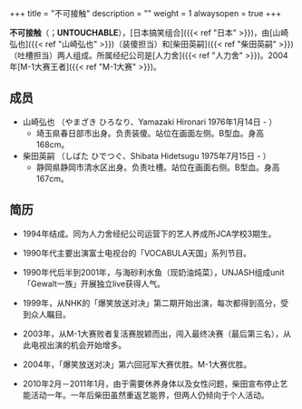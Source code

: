 +++
title = "不可接触"
description = ""
weight = 1
alwaysopen = true
+++

**不可接触**（；**UNTOUCHABLE**），[日本搞笑组合]({{< ref "日本" >}})，由[山崎弘也]({{< ref "山崎弘也" >}})（装傻担当）和[柴田英嗣]({{< ref "柴田英嗣" >}})（吐槽担当）两人组成。所属经纪公司是[人力舍]({{< ref "人力舍" >}})。2004年[M-1大赛王者]({{< ref "M-1大赛" >}})。

成员
----

-   山崎弘也 （やまざき ひろなり、Yamazaki Hironari 1976年1月14日 - ）
    -   埼玉県春日部市出身。负责装傻。站位在画面左侧。B型血。身高168cm。
-   柴田英嗣 （しばた ひでつぐ、Shibata Hidetsugu 1975年7月15日 - ）
    -   静岡県静岡市清水区出身。负责吐槽。站位在画面右侧。B型血。身高167cm。

简历
----

-   1994年结成。同为人力舍经纪公司运营下的艺人养成所JCA学校3期生。

-   1990年代主要出演富士电视台的「VOCABULA天国」系列节目。

-   1990年代后半到2001年，与海砂利水鱼（现奶油炖菜），UNJASH组成unit「Gewalt一族」开展独立live获得人气。

-   1999年，从NHK的「爆笑放送对决」第二期开始出演，每次都得到高分，受到众人瞩目。

-   2003年，从M-1大赛败者复活赛脱颖而出，闯入最终决赛（最后第三名），从此电视出演的机会开始增多。

-   2004年，「爆笑放送对决」第六回冠军大赛优胜。M-1大赛优胜。

-   2010年2月－2011年1月，由于需要休养身体以及女性问题，柴田宣布停止艺能活动一年。一年后柴田虽然重返艺能界，但两人仍倾向于个人活动。

